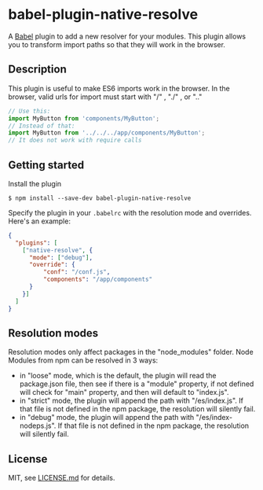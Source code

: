 # babel-plugin-native-resolve

A [Babel](http://babeljs.io) plugin to add a new resolver for your modules. This plugin allows you to transform import paths so that they will work in the browser.

## Description

This plugin is useful to make ES6 imports work in the browser. In the browser, valid urls for import must start with "/" , "./" , or ".."

```js
// Use this:
import MyButton from 'components/MyButton';
// Instead of that:
import MyButton from '../../../app/components/MyButton';
// It does not work with require calls
```

## Getting started

Install the plugin

```
$ npm install --save-dev babel-plugin-native-resolve
```

Specify the plugin in your `.babelrc` with the resolution mode and overrides. Here's an example:
```json
{
  "plugins": [
    ["native-resolve", {
      "mode": ["debug"],
      "override": {
          "conf": "/conf.js",
          "components": "/app/components"
      }
    }]
  ]
}
```

## Resolution modes
Resolution modes only affect packages in the "node_modules" folder.
Node Modules from npm can be resolved in 3 ways:
 - in "loose" mode, which is the default, the plugin will read the package.json file, then see if there is a "module" property, if not defined will check for "main" property, and then will default to "index.js".
 - in "strict" mode, the plugin will append the path with "/es/index.js". If that file is not defined in the npm package, the resolution will silently fail.
 - in "debug" mode, the plugin will append the path with "/es/index-nodeps.js". If that file is not defined in the npm package, the resolution will silently fail.

## License

MIT, see [LICENSE.md](/LICENSE.md) for details.

